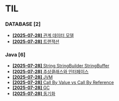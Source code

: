 # TIL
 
### DATABASE [2]
- [**[2025-07-28]**  관계 데이터 모델](https://github.com/A-lass/TIL/blob/main/DATABASE/관계_데이터_모델.md)
- [**[2025-07-28]**  트랜잭션](https://github.com/A-lass/TIL/blob/main/DATABASE/트랜잭션.md)
### Java [6]
- [**[2025-07-28]**  String StringBuilder StringBuffer](https://github.com/A-lass/TIL/blob/main/Java/String_StringBuilder_StringBuffer.md)
- [**[2025-07-28]**  추상클래스와 인터페이스](https://github.com/A-lass/TIL/blob/main/Java/추상클래스와_인터페이스.md)
- [**[2025-07-28]**  JVM](https://github.com/A-lass/TIL/blob/main/Java/JVM.md)
- [**[2025-07-28]**  Call By Value vs Call By Reference](https://github.com/A-lass/TIL/blob/main/Java/Call_By_Value_vs_Call_By_Reference.md)
- [**[2025-07-28]**  GC](https://github.com/A-lass/TIL/blob/main/Java/GC.md)
- [**[2025-07-28]**  동기화](https://github.com/A-lass/TIL/blob/main/Java/동기화.md)
